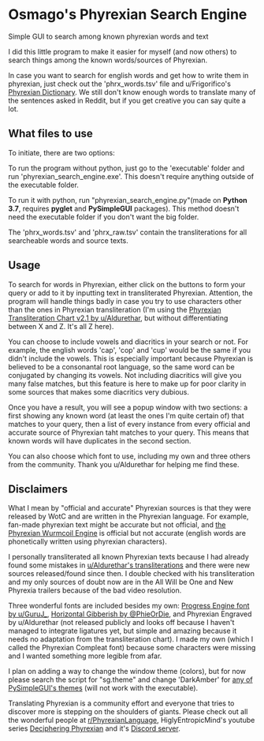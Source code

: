 # Osmago's Phyrexian Search Engine
 Simple GUI to search among known phyrexian words and text

I did this little program to make it easier for myself (and now others) to search things among the known words/sources of Phyrexian.

In case you want to search for english words and get how to write them in phyrexian, just check out the 'phrx_words.tsv' file and u/Frigorifico's [Phyrexian Dictionary](https://drive.google.com/drive/folders/1kXaIX-GNYtO6dFScdkkoMgnCyzVGrTh2). We still don't know enough words to translate many of the sentences asked in Reddit, but if you get creative you can say quite a lot.

## What files to use
To initiate, there are two options:

To run the program without python, just go to the 'executable' folder and run 'phyrexian_search_engine.exe'. This doesn't require anything outside of the executable folder.

To run it with python, run "phyrexian_search_engine.py"(made on **Python 3.7**, requires **pyglet** and **PySimpleGUI** packages). This method doesn't need the executable folder if you don't want the big folder.

The 'phrx_words.tsv' and 'phrx_raw.tsv' contain the transliterations for all searcheable words and source texts.

## Usage
To search for words in Phyrexian, either click on the buttons to form your query or add to it by inputting text in transliterated Phyrexian. Attention, the program will handle things badly in case you try to use characters other than the ones in Phyrexian transliteration (I'm using the [Phyrexian Transliteration Chart v2.1 by u/Aldurethar](https://www.reddit.com/r/magicTCG/comments/nre288/an_update_for_the_new_phyrexian_transcription/), but without differentiating between X and Z. It's all Z here).

You can choose to include vowels and diacritics in your search or not. For example, the english words 'cap', 'cop' and 'cup' would be the same if you didn't include the vowels. This is especially important because Phyrexian is believed to be a consonantal root language, so the same word can be conjugated by changing its vowels. Not including diacritics will give you many false matches, but this feature is here to make up for poor clarity in some sources that makes some diacritics very dubious.

Once you have a result, you will see a popup window with two sections: a first showing any known word (at least the ones I'm quite certain of) that matches to your query, then a list of every instance from every official and accurate source of Phyrexian taht matches to your query. This means that known words will have duplicates in the second section.

You can also choose which font to use, including my own and three others from the community. Thank you u/Aldurethar for helping me find these. 

## Disclaimers
What I mean by "official and accurate" Phyrexian sources is that they were released by WotC and are written in the Phyrexian language. For example, fan-made phyrexian text might be accurate but not official, and [the Phyrexian Wurmcoil Engine](https://www.reddit.com/r/PhyrexianLanguage/comments/ny0n2g/from_a_wotc_survey_dont_know_if_its_been_analyzed/) is official but not accurate (english words are phonetically written using phyrexian characters).

I personally transliterated all known Phyrexian texts because I had already found some mistakes in [u/Aldurethar's transliterations](https://www.reddit.com/r/magicTCG/comments/oj2ahk/a_full_transliteration_of_all_known_phyrexian/) and there were new sources released/found since then. I double checked with his transliteration and my only sources of doubt now are in the All Will be One and New Phyrexia trailers because of the bad video resolution.

Three wonderful fonts are included besides my own: [Progress Engine font by u/GuruJ_](https://www.reddit.com/r/magicTCG/comments/nqwqhn/first_release_of_progress_engine_font/), [Horizontal Gibberish by @PhieOrDie](https://twitter.com/PhieOrDie/status/1492591720952999946?cxt=HHwWlMC9oeOQ4LYpAAAA), and Phyrexian Engraved by u/Aldurethar (not released publicly and looks off because I haven't managed to integrate ligatures yet, but simple and amazing because it needs no adaptation from the transliteration chart). I made my own (which I called the Phyrexian Compleat font) because some characters were missing and I wanted something more legible from afar.

I plan on adding a way to change the window theme (colors), but for now please search the script for "sg.theme" and change 'DarkAmber' for [any of PySimpleGUI's themes](https://media.geeksforgeeks.org/wp-content/uploads/20200511200254/f19.jpg) (will not work with the executable).

Translating Phyrexian is a community effort and everyone that tries to discover more is stepping on the shoulders of giants. Please check out all the wonderful people at [r/PhyrexianLanguage](https://www.reddit.com/r/PhyrexianLanguage/), HiglyEntropicMind's youtube series [Deciphering Phyrexian](https://www.youtube.com/watch?v=NsINwVt7fgY&list=PLunDPaoIqC7swE6n_jWJjjQYIkLm29McE) and it's [Discord server](https://discord.gg/6nu8PTEAVc).
